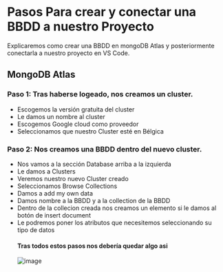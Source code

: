 # Pasos Para crear y conectar una BBDD a nuestro Proyecto

Explicaremos como crear una BBDD en mongoDB Atlas y posteriormente conectarla a nuestro proyecto en VS Code.

## MongoDB Atlas

### Paso 1: Tras haberse logeado, nos creamos un cluster. 
   - Escogemos la versión gratuita del cluster
   - Le damos un nombre al cluster
   - Escogemos Google cloud como proveedor
   - Seleccionamos que nuestro Cluster esté en Bélgica

### Paso 2: Nos creamos una BBDD dentro del nuevo cluster.
  - Nos vamos a la sección Database arriba a la izquierda 
  - Le damos a Clusters
  - Veremos nuestro nuevo Cluster creado
  - Seleccionamos Browse Collections
  - Damos a add my own data
  - Damos nombre a la BBDD y a la collection de la BBDD
  - Dentro de la collecion creada nos creamos un elemento si le damos al botón de insert document
  - Le podremos poner los atributos que necesitemos  seleccionando su tipo de datos
    #### Tras todos estos pasos nos debería quedar algo asi
    ![image](https://github.com/user-attachments/assets/dd9ee128-8a2a-4ec8-806a-1825e42dea02)
